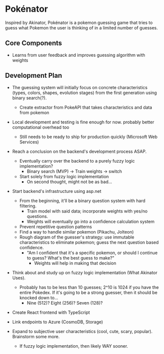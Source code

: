 # Pokénator
Inspired by Akinator, Pokénator is a pokemon guessing game that tries to guess what Pokemon the user is thinking of in a limited number of guesses.

## Core Components
- Learns from user feedback and improves guessing algorithm with weights

## Development Plan
- The guessing system will initially focus on concrete characteristics (types, colors, shapes, evolution stages) from the first generation using binary search(?).
    - Create extractor from PokeAPI that takes characteristics and data from pokemon

- Local development and testing is fine enough for now. probably better computational overhead too
    - Still needs to be ready to ship for production quickly (Microsoft Web Services)

- Reach a conclusion on the backend's development process ASAP.
    - Eventually carry over the backend to a purely fuzzy logic implementation?
        - Binary search (MVP) -> Train weights -> switch
    - Start solely from fuzzy logic implementation
        - On second thought, might not be as bad...

- Start backend's infrastructure using asp.net
    - From the beginning, it'll be a binary question system with hard filtering.
        - Train model with said data; incorporate weights with yes/no questions.
        - Weights will eventually go into a confidence calculation system
    - Prevent repetitive question patterns
    - Find a way to handle similar pokemon (Pikachu, Jolteon)
    - Rough diagram of the guesser's strategy: use immutable characteristics to eliminate pokemon; guess the next question based confidence. 
        - "Am I confident that it's a specific pokemon, or should I continue to guess? What's the best guess to make?" 
            - Weights will help in making that decision
- Think about and study up on fuzzy logic implementation (What Akinator Uses).
    - Probably has to be less than 10 guesses; 2^10 is 1024 if you have the entire Pokedex. If it's going to be a strong guesser, then it should be knocked down to... 
        - Nine (512)? Eight (256)? Seven (128)?

- Create React frontend with TypeScript

- Link endpoints to Azure (CosmoDB, Storage)

- Expand to subjective user characteristics (cool, cute, scary, popular). Brainstorm some more.
    - If fuzzy logic implementation, then likely WAY sooner.